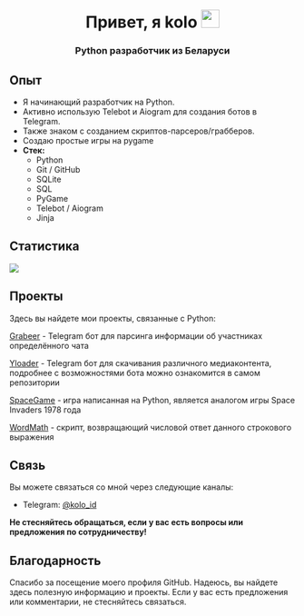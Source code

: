 <h1 align="center">Привет, я <b>kolo</b>
<img src="https://github.com/blackcater/blackcater/raw/main/images/Hi.gif" height="32"/></h1>
<h3 align="center">Python разработчик из Беларуси</h3>

## Опыт

- Я начинающий разработчик на Python.
- Активно использую Telebot и Aiogram для создания ботов в Telegram.
- Также знаком с созданием скриптов-парсеров/грабберов.
- Создаю простые игры на pygame
- **Стек:**
  - Python
  - Git / GitHub
  - SQLite
  - SQL
  - PyGame
  - Telebot / Aiogram
  - Jinja

## Статистика
 ![](https://github-profile-summary-cards.vercel.app/api/cards/profile-details?username=koloideal&theme=solarized_dark)

## Проекты

Здесь вы найдете мои проекты, связанные с Python:

[Grabeer](https://github.com/koloideal/grabeer) - Telegram бот для парсинга информации об участниках определённого чата

[Yloader](https://github.com/FlacSy/YLoaderBot) - Telegram бот для скачивания различного медиаконтента, подробнее с возможностями бота можно ознакомится в самом репозитории

[SpaceGame](https://github.com/koloideal/SpaceGame) - игра написанная на Python, является аналогом игры Space Invaders 1978 года

[WordMath](https://github.com/koloideal/WordMath) - скрипт, возвращающий числовой ответ данного строкового выражения

## Связь

Вы можете связаться со мной через следующие каналы:

- Telegram: <a href='https://t.me/kolo_id'>@kolo_id</a>

<b>Не стесняйтесь обращаться, если у вас есть вопросы или предложения по сотрудничеству!</b>

## Благодарность

Спасибо за посещение моего профиля GitHub. Надеюсь, вы найдете здесь полезную информацию и проекты. Если у вас есть предложения или комментарии, не стесняйтесь связаться.
